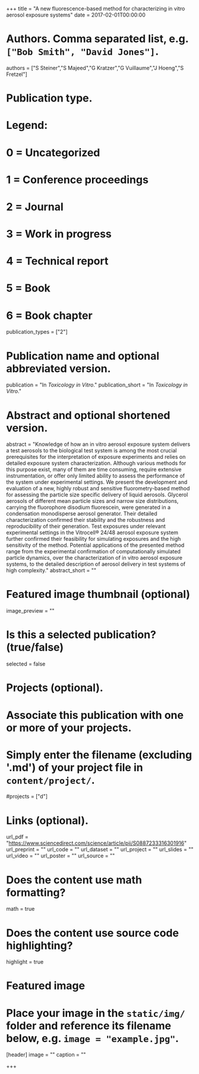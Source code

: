 +++
title = "A new fluorescence-based method for characterizing in vitro aerosol exposure systems"
date = 2017-02-01T00:00:00

# Authors. Comma separated list, e.g. `["Bob Smith", "David Jones"]`.
authors = ["S Steiner","S Majeed","G Kratzer","G Vuillaume","J Hoeng","S Fretzel"]


# Publication type.
# Legend:
# 0 = Uncategorized
# 1 = Conference proceedings
# 2 = Journal
# 3 = Work in progress
# 4 = Technical report
# 5 = Book
# 6 = Book chapter
publication_types = ["2"]

# Publication name and optional abbreviated version.
publication = "In *Toxicology in Vitro*."
publication_short = "In *Toxicology in Vitro*."

# Abstract and optional shortened version.
abstract = "Knowledge of how an in vitro aerosol exposure system delivers a test aerosols to the biological test system is among the most crucial prerequisites for the interpretation of exposure experiments and relies on detailed exposure system characterization. Although various methods for this purpose exist, many of them are time consuming, require extensive instrumentation, or offer only limited ability to assess the performance of the system under experimental settings. We present the development and evaluation of a new, highly robust and sensitive fluorometry-based method for assessing the particle size specific delivery of liquid aerosols. Glycerol aerosols of different mean particle sizes and narrow size distributions, carrying the fluorophore disodium fluorescein, were generated in a condensation monodisperse aerosol generator. Their detailed characterization confirmed their stability and the robustness and reproducibility of their generation. Test exposures under relevant experimental settings in the Vitrocell® 24/48 aerosol exposure system further confirmed their feasibility for simulating exposures and the high sensitivity of the method. Potential applications of the presented method range from the experimental confirmation of computationally simulated particle dynamics, over the characterization of in vitro aerosol exposure systems, to the detailed description of aerosol delivery in test systems of high complexity."
abstract_short = ""

# Featured image thumbnail (optional)
image_preview = ""

# Is this a selected publication? (true/false)
selected = false

# Projects (optional).
#   Associate this publication with one or more of your projects.
#   Simply enter the filename (excluding '.md') of your project file in `content/project/`.
#projects = ["d"]

# Links (optional).
url_pdf = "https://www.sciencedirect.com/science/article/pii/S0887233316301916"
url_preprint = ""
url_code = ""
url_dataset = ""
url_project = ""
url_slides = ""
url_video = ""
url_poster = ""
url_source = ""

# Does the content use math formatting?
math = true

# Does the content use source code highlighting?
highlight = true

# Featured image
# Place your image in the `static/img/` folder and reference its filename below, e.g. `image = "example.jpg"`.
[header]
image = ""
caption = ""

+++
